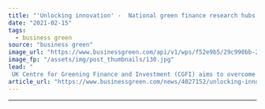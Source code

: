 ```yaml
---
title: "'Unlocking innovation' -  National green finance research hubs set for London and Leeds"
date: "2021-02-15"
tags: 
  - business green
source: "business green"
image_url: "https://www.businessgreen.com/api/v1/wps/f52e9b5/29c990bb-28da-4b79-afbd-42a01c26176b/4/iStock-844050350-city-of-london-185x114.jpg"
image_fp: "/assets/img/post_thumbnails/130.jpg"
lead: "
 UK Centre for Greening Finance and Investment (CGFI) aims to overcome patchy and unreliable climate data in financial sector and support fast-expanding market for ESG investments ..."
article_url: "https://www.businessgreen.com/news/4027152/unlocking-innovation-national-green-finance-research-hubs-set-london-leeds"
---
```


---
